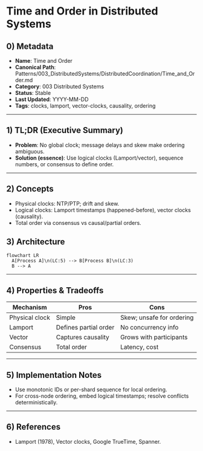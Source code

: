 # Time and Order in Distributed Systems

## 0) Metadata
- **Name**: Time and Order
- **Canonical Path**: Patterns/003_DistributedSystems/DistributedCoordination/Time_and_Order.md
- **Category**: 003 Distributed Systems
- **Status**: Stable
- **Last Updated**: YYYY-MM-DD
- **Tags**: clocks, lamport, vector-clocks, causality, ordering

---

## 1) TL;DR (Executive Summary)
- **Problem**: No global clock; message delays and skew make ordering ambiguous.
- **Solution (essence)**: Use logical clocks (Lamport/vector), sequence numbers, or consensus to define order.

---

## 2) Concepts
- Physical clocks: NTP/PTP; drift and skew.
- Logical clocks: Lamport timestamps (happened-before), vector clocks (causality).
- Total order via consensus vs causal/partial orders.

## 3) Architecture
```mermaid
flowchart LR
  A[Process A]\n(LC:5) --> B[Process B]\n(LC:3)
  B --> A
```

---

## 4) Properties & Tradeoffs
| Mechanism | Pros | Cons |
|---|---|---|
| Physical clock | Simple | Skew; unsafe for ordering |
| Lamport | Defines partial order | No concurrency info |
| Vector | Captures causality | Grows with participants |
| Consensus | Total order | Latency, cost |

---

## 5) Implementation Notes
- Use monotonic IDs or per-shard sequence for local ordering.
- For cross-node ordering, embed logical timestamps; resolve conflicts deterministically.

---

## 6) References
- Lamport (1978), Vector clocks, Google TrueTime, Spanner.
